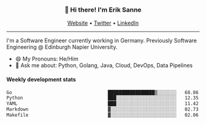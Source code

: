<h3 align="center">👋 Hi there! I'm Erik Sanne</h3>
<p align="center">
  <a href="https://eriksanne.com">Website</a> •
  <a href="https://twitter.com/ErikKonradSanne">Twitter</a> •
  <a href="https://www.linkedin.com/in/eriksanne/">LinkedIn</a>
</p>

---
I'm a Software Engineer currently working in Germany. Previously Software Engineering @ Edinburgh Napier University.

- 😄 My Pronouns: He/Him
- 💬 Ask me about: Python, Golang, Java, Cloud, DevOps, Data Pipelines

<h4>Weekly development stats</h4>
<!--START_SECTION:waka-->

```txt
Go                                   █████████████████▒░░░░░░░   68.86 %
Python                               ███░░░░░░░░░░░░░░░░░░░░░░   12.35 %
YAML                                 ███░░░░░░░░░░░░░░░░░░░░░░   11.42 %
Markdown                             ▓░░░░░░░░░░░░░░░░░░░░░░░░   02.73 %
Makefile                             ▓░░░░░░░░░░░░░░░░░░░░░░░░   02.06 %
```

<!--END_SECTION:waka-->
